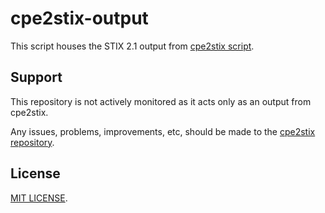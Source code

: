# cpe2stix-output

This script houses the STIX 2.1 output from [cpe2stix script](https://github.com/signalscorps/cpe2stix).

## Support

This repository is not actively monitored as it acts only as an output from cpe2stix.

Any issues, problems, improvements, etc, should be made to the [cpe2stix repository](https://github.com/signalscorps/cpe2stix).

## License

[MIT LICENSE](/LICENSE).